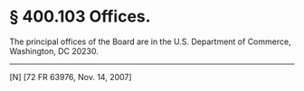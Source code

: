 # § 400.103   Offices.

The principal offices of the Board are in the U.S. Department of Commerce, Washington, DC 20230.



---

[N] [72 FR 63976, Nov. 14, 2007]




